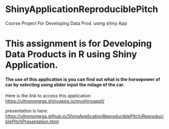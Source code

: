 # ShinyApplicationReproduciblePitch
Course Project For Developing Data Prod. using shiny App
# This assignment is for Developing Data Products in R using Shiny Application.

#### The use of this application is you can find out what is the horsepower of car by selecting using slider input the milage of the car.

Here is the link to access this application https://ultronomega.shinyapps.io/myshinyapp1/

presentation is here: https://ultronomega.github.io/ShinyApplicationReproduciblePitch/ReproduciblePitchPresentation.html
